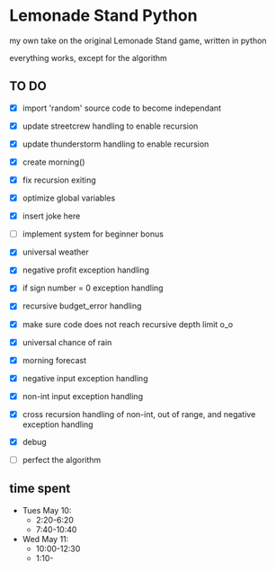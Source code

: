 # Lemonade Stand Python
my own take on the original Lemonade Stand game, written in python

everything works, except for the algorithm

## TO DO
- [x] import 'random' source code to become independant
- [x] update streetcrew handling to enable recursion
- [x] update thunderstorm handling to enable recursion
- [x] create morning()
- [x] fix recursion exiting
- [x] optimize global variables
- [x] insert joke here
- [ ] implement system for beginner bonus
- [x] universal weather
- [x] negative profit exception handling
- [x] if sign number = 0 exception handling
- [x] recursive budget_error handling
- [x] make sure code does not reach recursive depth limit o_o
- [x] universal chance of rain
- [x] morning forecast
- [x] negative input exception handling
- [x] non-int input exception handling
- [x] cross recursion handling of non-int, out of range, and negative exception handling
- [x] debug
- [ ] perfect the algorithm


## time spent
- Tues May 10:
  - 2:20-6:20
  - 7:40-10:40
- Wed May 11:
  - 10:00-12:30
  - 1:10-

